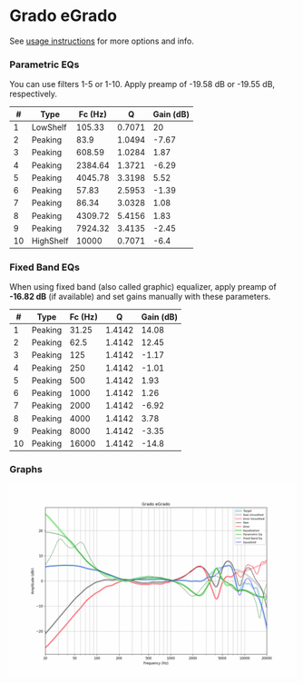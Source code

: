# Grado eGrado
See [usage instructions](https://github.com/jaakkopasanen/AutoEq#usage) for more options and info.

### Parametric EQs
You can use filters 1-5 or 1-10. Apply preamp of -19.58 dB or -19.55 dB, respectively.

|   # | Type      |   Fc (Hz) |      Q |   Gain (dB) |
|-----|-----------|-----------|--------|-------------|
|   1 | LowShelf  |    105.33 | 0.7071 |       20    |
|   2 | Peaking   |     83.9  | 1.0494 |       -7.67 |
|   3 | Peaking   |    608.59 | 1.0284 |        1.87 |
|   4 | Peaking   |   2384.64 | 1.3721 |       -6.29 |
|   5 | Peaking   |   4045.78 | 3.3198 |        5.52 |
|   6 | Peaking   |     57.83 | 2.5953 |       -1.39 |
|   7 | Peaking   |     86.34 | 3.0328 |        1.08 |
|   8 | Peaking   |   4309.72 | 5.4156 |        1.83 |
|   9 | Peaking   |   7924.32 | 3.4135 |       -2.45 |
|  10 | HighShelf |  10000    | 0.7071 |       -6.4  |

### Fixed Band EQs
When using fixed band (also called graphic) equalizer, apply preamp of **-16.82 dB** (if available) and set gains manually with these parameters.

|   # | Type    |   Fc (Hz) |      Q |   Gain (dB) |
|-----|---------|-----------|--------|-------------|
|   1 | Peaking |     31.25 | 1.4142 |       14.08 |
|   2 | Peaking |     62.5  | 1.4142 |       12.45 |
|   3 | Peaking |    125    | 1.4142 |       -1.17 |
|   4 | Peaking |    250    | 1.4142 |       -1.01 |
|   5 | Peaking |    500    | 1.4142 |        1.93 |
|   6 | Peaking |   1000    | 1.4142 |        1.26 |
|   7 | Peaking |   2000    | 1.4142 |       -6.92 |
|   8 | Peaking |   4000    | 1.4142 |        3.78 |
|   9 | Peaking |   8000    | 1.4142 |       -3.35 |
|  10 | Peaking |  16000    | 1.4142 |      -14.8  |

### Graphs
![](./Grado%20eGrado.png)
